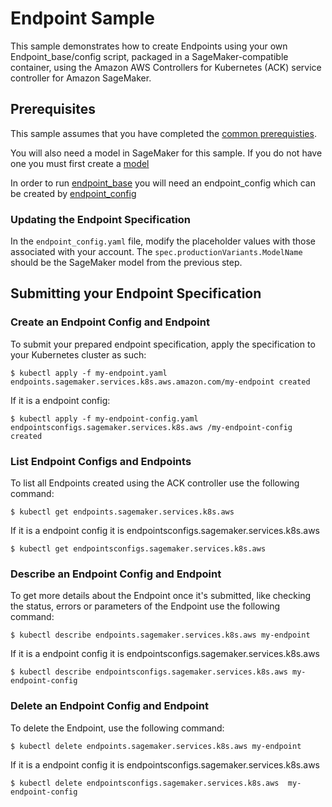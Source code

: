 # Endpoint Sample

This sample demonstrates how to create Endpoints using your own Endpoint_base/config script, packaged in a SageMaker-compatible container, using the Amazon AWS Controllers for Kubernetes (ACK) service controller for Amazon SageMaker.   

## Prerequisites

This sample assumes that you have completed the [common prerequisties](/samples/README.md).

You will also need a model in SageMaker for this sample. If you do not have one you must first create a [model](/samples/model/README.md)

In order to run [endpoint_base](/samples/endpoint/endpoint_base.yaml) you will need an endpoint_config which can be created by [endpoint_config](/samples/endpoint/endpoint_config.yaml)

### Updating the Endpoint Specification

In the `endpoint_config.yaml` file, modify the placeholder values with those associated with your account. The `spec.productionVariants.ModelName` should be the SageMaker model from the previous step.  

## Submitting your Endpoint Specification

### Create an Endpoint Config and Endpoint

To submit your prepared endpoint specification, apply the specification to your Kubernetes cluster as such:
```
$ kubectl apply -f my-endpoint.yaml
endpoints.sagemaker.services.k8s.aws.amazon.com/my-endpoint created
```
If it is a endpoint config:
```
$ kubectl apply -f my-endpoint-config.yaml
endpointsconfigs.sagemaker.services.k8s.aws /my-endpoint-config created
```

### List Endpoint Configs and Endpoints

To list all Endpoints created using the ACK controller use the following command:
```
$ kubectl get endpoints.sagemaker.services.k8s.aws
```
If it is a endpoint config it is endpointsconfigs.sagemaker.services.k8s.aws  
```
$ kubectl get endpointsconfigs.sagemaker.services.k8s.aws
```

### Describe an Endpoint Config and Endpoint

To get more details about the Endpoint once it's submitted, like checking the status, errors or parameters of the Endpoint use the following command:
```
$ kubectl describe endpoints.sagemaker.services.k8s.aws my-endpoint
```

If it is a endpoint config it is endpointsconfigs.sagemaker.services.k8s.aws  
```
$ kubectl describe endpointsconfigs.sagemaker.services.k8s.aws my-endpoint-config
```

### Delete an Endpoint Config and Endpoint

To delete the Endpoint, use the following command:
```
$ kubectl delete endpoints.sagemaker.services.k8s.aws my-endpoint
```

If it is a endpoint config it is endpointsconfigs.sagemaker.services.k8s.aws  
```
$ kubectl delete endpointsconfigs.sagemaker.services.k8s.aws  my-endpoint-config
```